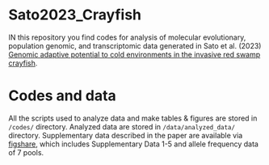 # Sato2023_Crayfish
IN this repository you find codes for analysis of molecular evolutionary, population genomic, and transcriptomic data generated in Sato et al. (2023) [Genomic adaptive potential to cold environments in the invasive red swamp crayfish](https://www.cell.com/iscience/fulltext/S2589-0042(23)01344-5).

# Codes and data
All the scripts used to analyze data and make tables & figures are stored in `/codes/` directory. Analyzed data are stored in `/data/analyzed_data/` directory. Supplementary data described in the paper are available via [figshare](https://figshare.com/s/22f447f7569e78fd7012), which includes Supplementary Data 1-5 and allele frequency data of 7 pools.
